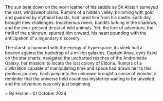 
The sun beat down on the worn leather of his saddle as Sir Alistair surveyed the vast, windswept plains. Rumors of a hidden valley, brimming with gold and guarded by mythical beasts, had lured him from his castle. Each day brought new challenges: treacherous rivers, bandits lurking in the shadows, and the ever-present threat of wild animals. Yet, the lure of adventure, the thrill of the unknown, spurred him onward, his heart pounding with the anticipation of a legendary discovery.

The starship hummed with the energy of hyperspace, its sleek hull a beacon against the backdrop of a million galaxies. Captain Anya, eyes fixed on the star charts, navigated the uncharted reaches of the Andromeda Galaxy, her mission: to locate the lost colony of Eldoria. Rumors of a civilization capable of manipulating time and space had drawn her to this perilous journey. Each jump into the unknown brought a sense of wonder, a reminder that the universe held countless mysteries waiting to be unveiled, and the adventure was only just beginning. 

~ By Hozmi - 01 October 2024
